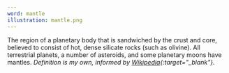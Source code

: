 ```yaml
---
word: mantle
illustration: mantle.png
---
```


The region of a planetary body that is sandwiched by the crust and core, believed to consist of hot, dense silicate rocks (such as olivine). All terrestrial planets, a number of asteroids, and some planetary moons have mantles. *Definition is my own, informed by [Wikipedia](https://en.wikipedia.org/wiki/Mantle_(geology)){:target="_blank"}.*
